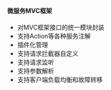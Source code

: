 #### 微服务MVC框架
- 对MVC框架接口的统一模块封装
- 支持Action等各种服务注解
- 插件化管理
- 支持请求拦截器自定义
- 支持请求监听
- 支持参数解析
- 支持客户端负载均衡和故障转移

